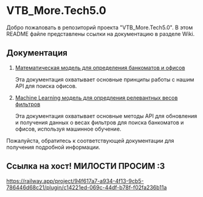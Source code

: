 # VTB_More.Tech5.0

Добро пожаловать в репозиторий проекта "VTB_More.Tech5.0". В этом README файле представлены ссылки на документацию в разделе Wiki.

## Документация

1. [Математическая модель для определения банкоматов и офисов](https://github.com/Ayoke15/VTB_More.Tech5.0/wiki/Математическая-модель-для-определения-банкоматов-и-офисов)
   
   Эта документация охватывает основные принципы работы с нашим API для поиска офисов.

2. [Machine Learning модель для опредления релевантных весов фильтров](https://github.com/Ayoke15/VTB_More.Tech5.0/wiki/Machine-Learning-модель-да-определения-релевантных-весов-фильтров)
   
   Эта документация охватывает основные методы API для обновления и получения данных о весах фильтров для поиска банкоматов и офисов, используя машинное обучение.

Пожалуйста, обратитесь к соответствующей документации для получения подробной информации.

## Ссылка на хост! МИЛОСТИ ПРОСИМ :3
https://railway.app/project/94f617a7-a934-4f13-9cb5-786446d68c21/plugin/c14221ed-069c-44df-b78f-f02fa236b11a
